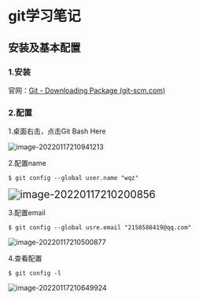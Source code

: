 # git学习笔记

## 安装及基本配置

### 1.安装

官网：[Git - Downloading Package (git-scm.com)](https://git-scm.com/download/win)



### 2.配置

1.桌面右击，点击Git Bash Here

<img src="C:\Users\wqz\AppData\Roaming\Typora\typora-user-images\image-20220117210941213.png" alt="image-20220117210941213"  />



2.配置name

`$ git config --global user.name "wqz"`

<img src="C:\Users\wqz\AppData\Roaming\Typora\typora-user-images\image-20220117210200856.png" alt="image-20220117210200856" style="zoom:150%;" />



3.配置email

`$ git config --global usre.email "2158588419@qq.com"`

![image-20220117210500877](C:\Users\wqz\AppData\Roaming\Typora\typora-user-images\image-20220117210500877.png)



4.查看配置

`$ git config -l`

![image-20220117210649924](C:\Users\wqz\AppData\Roaming\Typora\typora-user-images\image-20220117210649924.png)
